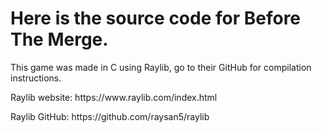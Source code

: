 <h1>Here is the source code for Before The Merge.</h1>
<p>This game was made in C using Raylib, go to their GitHub for compilation instructions.</p>
<p>Raylib website: https://www.raylib.com/index.html</p>
<p>Raylib GitHub: https://github.com/raysan5/raylib</p>
